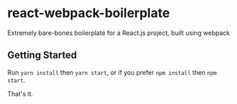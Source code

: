 # react-webpack-boilerplate
Extremely bare-bones boilerplate for a React.js project, built using webpack

## Getting Started
Run `yarn install` then `yarn start`, or if you prefer `npm install` then `npm start`. 

That's it.
